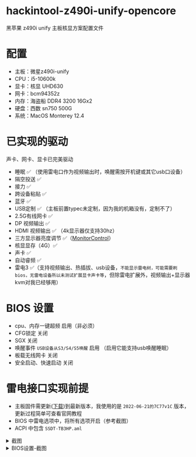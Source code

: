 # hackintool-z490i-unify-opencore
黑苹果 z490i unify 主板核显方案配置文件

# 配置
 - 主板：微星z490i-unify
 - CPU：i5-10600k
 - 显卡：核显 UHD630
 - 网卡：bcm94352z
 - 内存：海盗船 DDR4 3200 16Gx2
 - 硬盘：西数 sn750 500G
 - 系统：MacOS Monterey 12.4

# 已实现的驱动
 声卡、网卡、显卡已完美驱动
 - 睡眠 ✅ （使用雷电口作为视频输出时，唤醒需按开机键或其它usb口设备）
 - 隔空投送 ✅
 - 接力 ✅
 - 跨设备粘贴 ✅
 - 蓝牙 ✅
 - USB定制 ✅ （主板前置typec未定制，因为我的机箱没有，定制不了）
 - 2.5G有线网卡 ✅
 - DP 视频输出 ✅
 - HDMI 视频输出 ✅ （4k显示器仅支持30hz）
 - 三方显示器亮度调节 ✅（[MonitorControl](https://github.com/MonitorControl/MonitorControl/releases/)）
 - 核显显存（4G）✅
 - 声卡 ✅
 - 自动睿频 ✅
 - 雷电3 ✅（支持视频输出、热插拔、usb设备，`不能显示雷电树，可能需要刷bios，无雷电设备所以未测试扩展显卡声卡等`，但除雷电扩展外，视频输出+显示器kvm对我已经够用）

# BIOS 设置
 - cpu、内存一键超频 启用（非必须）
 - CFG锁定 关闭
 - SGX 关闭
 - 唤醒事件 `USB设备从S3/S4/S5唤醒` 启用 （启用它能支持usb唤醒睡眠）
 - 板载无线网卡 关闭
 - 安全启动、快速启动 关闭

# 雷电接口实现前提
 - 主板固件需更新([下载](https://cn.msi.com/Motherboard/MEG-Z490I-UNIFY/support))到最新版本，我使用的是 `2022-06-21的7C77v1C` 版本，更新过程简单可查看官网教程
 - BIOS 中雷电选项中，将所有选项开启（参考截图）
 - ACPI 中包含 `SSDT-TB3HP.aml`

<details>
  <summary>截图</summary>
  
 - kext
   ![kext](imgs/kext.png)
   博通bcm94352z 需要 `BlueToolFixup.kext、BrcmEirmwareData.kext、BrcmPatchRAM3.kext` 驱动辅助
   
   如果换成`BCM94360CD`则不需要这些驱动，直接免驱
 - 核显设置
   ![kext](imgs/核显设置.png)
   - `framebuffer-conO-alldata` 启用hdmi端口
   - `framebuffer-unifiedmem` 分配给核显的显存：0000FOFF=4G，000000C0=3G，00000080=2G，自行根据内存大小来分配，我这里设置4G
 - 显卡-显存
   ![显卡-显存](imgs/显卡-显存.png)
 - smbios 自行设置
   ![smbios](imgs/smbios.png)
 - uefi插件，支持图形化
   ![smbios](imgs/ueft-驱动.png)
 - usb定制
   ![usb定制](imgs/usb定制.png)
 - 雷电卡，视频输出功能
   ![雷电卡](imgs/雷电卡.png)
 - 雷电树-没有
   ![雷电3](imgs/雷电3.png)
 - 显示器
   ![显示器](imgs/显示器.png)
 - 有线网
   ![有线网](imgs/有线网.png)
 - wifi
   ![wifi](imgs/wifi.png)
 - 杂项
   ![杂项](imgs/杂项.png)
</details>
  
<details>
  <summary>BIOS设置-截图</summary>

 - CPU-特征
   ![CPU-特征](imgs/CPU-特征.bmp)
 - 关闭板载无线网卡
   ![关闭板载无线网卡](imgs/关闭板载无线网卡.bmp)
 - 核显设置
   ![核显设置](imgs/核显设置.bmp)
 - 唤醒事件
   ![唤醒事件](imgs/唤醒事件.bmp)
 - 启动项
   ![启动项](imgs/启动项.bmp)
 - 雷电设置1
   ![雷电设置1](imgs/雷电设置1.bmp)
 - 雷电设置2
   ![雷电设置2](imgs/雷电设置2.bmp)
 - 雷电设置3
   ![雷电设置3](imgs/雷电设置3.bmp)
</details>
  
